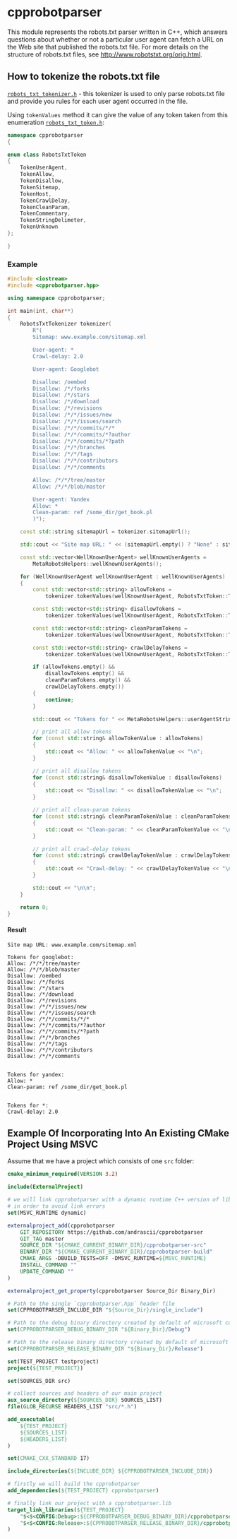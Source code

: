 # cpprobotparser
This module represents the robots.txt parser written in C++, which answers questions about whether or not a particular user agent can fetch a URL on the Web site that published the robots.txt file. For more details on the structure of robots.txt files, see http://www.robotstxt.org/orig.html.

## How to tokenize the robots.txt file

[`robots_txt_tokenizer.h`](https://github.com/andrascii/cpprobotparser/blob/master/include/robots_txt_tokenizer.h) - this tokenizer is used to only parse robots.txt file and provide you rules for each user agent occurred in the file.

Using `tokenValues` method it can give the value of any token taken from this enumeration [`robots_txt_token.h`](https://github.com/andrascii/cpprobotparser/blob/master/include/robots_txt_token.h):

```cpp
namespace cpprobotparser
{

enum class RobotsTxtToken
{
    TokenUserAgent,
    TokenAllow,
    TokenDisallow,
    TokenSitemap,
    TokenHost,
    TokenCrawlDelay,
    TokenCleanParam,
    TokenCommentary,
    TokenStringDelimeter,
    TokenUnknown
};

}
```

### Example

```cpp
#include <iostream>
#include <cpprobotparser.hpp>

using namespace cpprobotparser;

int main(int, char**)
{
    RobotsTxtTokenizer tokenizer(
        R"(
        Sitemap: www.example.com/sitemap.xml

        User-agent: *
        Crawl-delay: 2.0

        User-agent: Googlebot

        Disallow: /oembed
        Disallow: /*/forks
        Disallow: /*/stars
        Disallow: /*/download
        Disallow: /*/revisions
        Disallow: /*/*/issues/new
        Disallow: /*/*/issues/search
        Disallow: /*/*/commits/*/*
        Disallow: /*/*/commits/*?author
        Disallow: /*/*/commits/*?path
        Disallow: /*/*/branches
        Disallow: /*/*/tags
        Disallow: /*/*/contributors
        Disallow: /*/*/comments

        Allow: /*/*/tree/master
        Allow: /*/*/blob/master

        User-agent: Yandex
        Allow: *
        Clean-param: ref /some_dir/get_book.pl
        )");

    const std::string sitemapUrl = tokenizer.sitemapUrl();

    std::cout << "Site map URL: " << (sitemapUrl.empty() ? "None" : sitemapUrl) << "\n\n";

    const std::vector<WellKnownUserAgent> wellKnownUserAgents =
        MetaRobotsHelpers::wellKnownUserAgents();

    for (WellKnownUserAgent wellKnownUserAgent : wellKnownUserAgents)
    {
        const std::vector<std::string> allowTokens =
            tokenizer.tokenValues(wellKnownUserAgent, RobotsTxtToken::TokenAllow);

        const std::vector<std::string> disallowTokens =
            tokenizer.tokenValues(wellKnownUserAgent, RobotsTxtToken::TokenDisallow);

        const std::vector<std::string> cleanParamTokens =
            tokenizer.tokenValues(wellKnownUserAgent, RobotsTxtToken::TokenCleanParam);

        const std::vector<std::string> crawlDelayTokens =
            tokenizer.tokenValues(wellKnownUserAgent, RobotsTxtToken::TokenCrawlDelay);

        if (allowTokens.empty() &&
            disallowTokens.empty() &&
            cleanParamTokens.empty() &&
            crawlDelayTokens.empty())
        {
            continue;
        }

        std::cout << "Tokens for " << MetaRobotsHelpers::userAgentString(wellKnownUserAgent) << ": \n";

        // print all allow tokens
        for (const std::string& allowTokenValue : allowTokens)
        {
            std::cout << "Allow: " << allowTokenValue << "\n";
        }

        // print all disallow tokens
        for (const std::string& disallowTokenValue : disallowTokens)
        {
            std::cout << "Disallow: " << disallowTokenValue << "\n";
        }

        // print all clean-param tokens
        for (const std::string& cleanParamTokenValue : cleanParamTokens)
        {
            std::cout << "Clean-param: " << cleanParamTokenValue << "\n";
        }

        // print all crawl-delay tokens
        for (const std::string& crawlDelayTokenValue : crawlDelayTokens)
        {
            std::cout << "Crawl-delay: " << crawlDelayTokenValue << "\n";
        }

        std::cout << "\n\n";
    }

    return 0;
}
```

#### Result
```
Site map URL: www.example.com/sitemap.xml

Tokens for googlebot:
Allow: /*/*/tree/master
Allow: /*/*/blob/master
Disallow: /oembed
Disallow: /*/forks
Disallow: /*/stars
Disallow: /*/download
Disallow: /*/revisions
Disallow: /*/*/issues/new
Disallow: /*/*/issues/search
Disallow: /*/*/commits/*/*
Disallow: /*/*/commits/*?author
Disallow: /*/*/commits/*?path
Disallow: /*/*/branches
Disallow: /*/*/tags
Disallow: /*/*/contributors
Disallow: /*/*/comments


Tokens for yandex:
Allow: *
Clean-param: ref /some_dir/get_book.pl


Tokens for *:
Crawl-delay: 2.0
```

## Example Of Incorporating Into An Existing CMake Project Using MSVC

Assume that we have a project which consists of one `src` folder:

```cmake
cmake_minimum_required(VERSION 3.2)

include(ExternalProject)

# we will link cpprobotparser with a dynamic runtime C++ version of library
# in order to avoid link errors
set(MSVC_RUNTIME dynamic)

externalproject_add(cpprobotparser
    GIT_REPOSITORY https://github.com/andrascii/cpprobotparser
    GIT_TAG master
    SOURCE_DIR "${CMAKE_CURRENT_BINARY_DIR}/cpprobotparser-src"
    BINARY_DIR "${CMAKE_CURRENT_BINARY_DIR}/cpprobotparser-build"
    CMAKE_ARGS -DBUILD_TESTS=OFF -DMSVC_RUNTIME=${MSVC_RUNTIME}
    INSTALL_COMMAND ""
    UPDATE_COMMAND ""
)

externalproject_get_property(cpprobotparser Source_Dir Binary_Dir)

# Path to the single `cpprobotparser.hpp` header file
set(CPPROBOTPARSER_INCLUDE_DIR "${Source_Dir}/single_include")

# Path to the debug binary directory created by default of microsoft compiler
set(CPPROBOTPARSER_DEBUG_BINARY_DIR "${Binary_Dir}/Debug")

# Path to the release binary directory created by default of microsoft compiler
set(CPPROBOTPARSER_RELEASE_BINARY_DIR "${Binary_Dir}/Release")

set(TEST_PROJECT testproject)
project(${TEST_PROJECT})

set(SOURCES_DIR src)

# collect sources and headers of our main project
aux_source_directory(${SOURCES_DIR} SOURCES_LIST)
file(GLOB_RECURSE HEADERS_LIST "src/*.h")

add_executable(
	${TEST_PROJECT}
	${SOURCES_LIST}
	${HEADERS_LIST}
)

set(CMAKE_CXX_STANDARD 17)

include_directories(${INCLUDE_DIR} ${CPPROBOTPARSER_INCLUDE_DIR})

# firstly we will build the cpprobotparser
add_dependencies(${TEST_PROJECT} cpprobotparser)

# finally link our project with a cpprobotparser.lib
target_link_libraries(${TEST_PROJECT}
    "$<$<CONFIG:Debug>:${CPPROBOTPARSER_DEBUG_BINARY_DIR}/cpprobotparser.lib>" # for debug version
    "$<$<CONFIG:Release>:${CPPROBOTPARSER_RELEASE_BINARY_DIR}/cpprobotparser.lib>" # for release version
)

```

